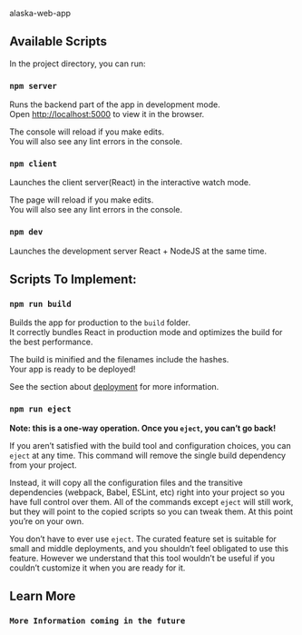 alaska-web-app

## Available Scripts

In the project directory, you can run:

### `npm server`

Runs the backend part of the app in  development mode.<br />
Open [http://localhost:5000](http://localhost:5000) to view it in the browser.

The console will reload if you make edits.<br />
You will also see any lint errors in the console.

### `npm client`

Launches the client server(React) in the interactive watch mode.<br />

The page will reload if you make edits.<br />
You will also see any lint errors in the console.

### `npm dev`

Launches the development server React + NodeJS at the same time. 

##  Scripts To Implement: 

### `npm run build`

Builds the app for production to the `build` folder.<br />
It correctly bundles React in production mode and optimizes the build for the best performance.

The build is minified and the filenames include the hashes.<br />
Your app is ready to be deployed!

See the section about [deployment](https://facebook.github.io/create-react-app/docs/deployment) for more information.

### `npm run eject`

**Note: this is a one-way operation. Once you `eject`, you can’t go back!**

If you aren’t satisfied with the build tool and configuration choices, you can `eject` at any time. This command will remove the single build dependency from your project.

Instead, it will copy all the configuration files and the transitive dependencies (webpack, Babel, ESLint, etc) right into your project so you have full control over them. All of the commands except `eject` will still work, but they will point to the copied scripts so you can tweak them. At this point you’re on your own.

You don’t have to ever use `eject`. The curated feature set is suitable for small and middle deployments, and you shouldn’t feel obligated to use this feature. However we understand that this tool wouldn’t be useful if you couldn’t customize it when you are ready for it.

## Learn More

### `More Information coming in the future`